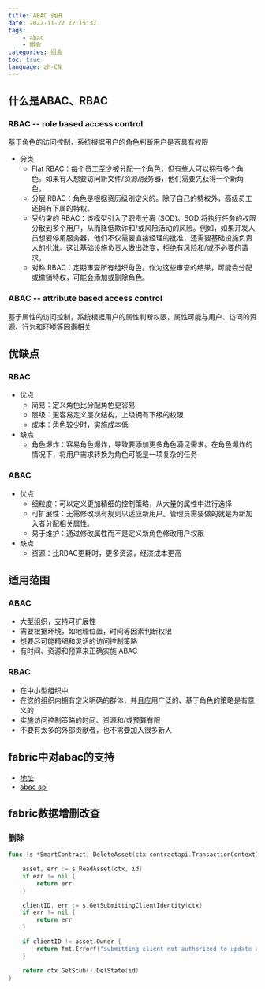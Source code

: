 ```yaml
---
title: ABAC 调研
date: 2022-11-22 12:15:37
tags: 
    - abac
    - 组会 
categories: 组会
toc: true
language: zh-CN
---
```


## 什么是ABAC、RBAC

### RBAC -- role based access control

基于角色的访问控制，系统根据用户的角色判断用户是否具有权限

- 分类
  - Flat RBAC：每个员工至少被分配一个角色，但有些人可以拥有多个角色。如果有人想要访问新文件/资源​​/服务器，他们需要先获得一个新角色。
  - 分层 RBAC：角色是根据资历级别定义的。除了自己的特权外，高级员工还拥有下属的特权。
  - 受约束的 RBAC：该模型引入了职责分离 (SOD)。SOD 将执行任务的权限分散到多个用户，从而降低欺诈和/或风险活动的风险。例如，如果开发人员想要停用服务器，他们不仅需要直接经理的批准，还需要基础设施负责人的批准。这让基础设施负责人做出改变，拒绝有风险和/或不必要的请求。
  - 对称 RBAC：定期审查所有组织角色。作为这些审查的结果，可能会分配或撤销特权，可能会添加或删除角色。


### ABAC -- attribute based access control

基于属性的访问控制，系统根据用户的属性判断权限，属性可能与用户、访问的资源、行为和环境等因素相关

## 优缺点

### RBAC
- 优点
  - 简易：定义角色比分配角色更容易
  - 层级：更容易定义层次结构，上级拥有下级的权限
  - 成本：角色较少时，实施成本低
- 缺点
  - 角色爆炸：容易角色爆炸，导致要添加更多角色满足需求。在角色爆炸的情况下，将用户需求转换为角色可能是一项复杂的任务

### ABAC
- 优点
  - 细粒度：可以定义更加精细的控制策略，从大量的属性中进行选择
  - 可扩展性：无需修改现有规则以适应新用户。管理员需要做的就是为新加入者分配相关属性。
  - 易于维护：通过修改属性而不是定义新角色修改用户权限
- 缺点
  - 资源：比RBAC更耗时，更多资源，经济成本更高

## 适用范围

### ABAC

- 大型组织，支持可扩展性
- 需要根据环境，如地理位置，时间等因素判断权限
- 想要尽可能精细和灵活的访问控制策略
- 有时间、资源和预算来正确实施 ABAC

### RBAC

- 在中小型组织中
- 在您的组织内拥有定义明确的群体，并且应用广泛的、基于角色的策略是有意义的
- 实施访问控制策略的时间、资源和/或预算有限
- 不要有太多的外部贡献者，也不需要加入很多新人

## fabric中对abac的支持
- [地址](https://hyperledger-fabric-ca.readthedocs.io/en/latest/users-guide.html#attribute-based-access-control)
- [abac api](https://github.com/hyperledger/fabric-chaincode-go/blob/main/pkg/cid/README.md)

## fabric数据增删改查

### 删除

```go
func (s *SmartContract) DeleteAsset(ctx contractapi.TransactionContextInterface, id string) error {

	asset, err := s.ReadAsset(ctx, id)
	if err != nil {
		return err
	}

	clientID, err := s.GetSubmittingClientIdentity(ctx)
	if err != nil {
		return err
	}

	if clientID != asset.Owner {
		return fmt.Errorf("submitting client not authorized to update asset, does not own asset")
	}

	return ctx.GetStub().DelState(id)
}
```